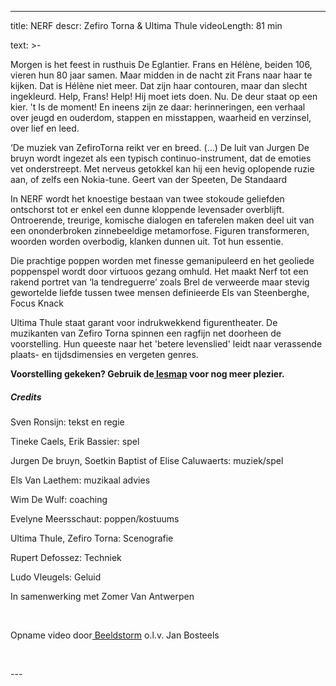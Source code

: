 
---
title: NERF
descr: Zefiro Torna & Ultima Thule
videoLength: 81 min

text: >-
  <p>Morgen is het feest in rusthuis De Eglantier. Frans en Hélène, beiden 106, vieren hun 80 jaar samen. Maar midden in de nacht zit Frans naar haar te kijken. Dat is Hélène niet meer. Dat zijn haar contouren, maar dan slecht ingekleurd. Help, Frans! Help! Hij moet iets doen. Nu. De deur staat op een kier. 't Is de moment! En ineens zijn ze daar: herinneringen, een verhaal over jeugd en ouderdom, stappen en misstappen, waarheid en verzinsel, over lief en leed.</p><p>‘De muziek van ZefiroTorna reikt ver en breed. (…) De luit van Jurgen De bruyn wordt ingezet als een typisch continuo-instrument, dat de emoties vet onderstreept. Met nerveus getokkel kan hij een hevig oplopende ruzie aan, of zelfs een Nokia-tune. Geert van der Speeten, De Standaard</p><p>In NERF wordt het knoestige bestaan van twee stokoude geliefden ontschorst tot er enkel een dunne kloppende levensader overblijft. Ontroerende, treurige, komische dialogen en taferelen maken deel uit van een ononderbroken zinnebeeldige metamorfose. Figuren transformeren, woorden worden overbodig, klanken dunnen uit. Tot hun essentie.</p><p>Die prachtige poppen worden met finesse gemanipuleerd en het geoliede poppenspel wordt door virtuoos gezang omhuld. Het maakt Nerf tot een rakend portret van ‘la tendreguerre’ zoals Brel de verweerde maar stevig gewortelde liefde tussen twee mensen definieerde Els van Steenberghe, Focus Knack</p><p>Ultima Thule staat garant voor indrukwekkend figurentheater. De muzikanten van Zefiro Torna spinnen een ragfijn net doorheen de voorstelling. Hun queeste naar het 'betere levenslied' leidt naar verassende plaats- en tijdsdimensies en vergeten genres.</p><p><strong>Voorstelling gekeken? Gebruik de</strong><a href="http://www.ultima-thule.be/wordpress/wp-content/uploads/2014/03/lesmap-NERF.pdf" target="_blank"><strong> lesmap</strong></a><strong> voor nog meer plezier.</strong></p><h5>Credits</h5><p>Sven Ronsijn: tekst en regie</p><p>Tineke Caels, Erik Bassier: spel </p><p>Jurgen De bruyn, Soetkin Baptist of Elise Caluwaerts: muziek/spel </p><p>Els Van Laethem: muzikaal advies</p><p>Wim De Wulf: coaching</p><p>Evelyne Meersschaut: poppen/kostuums</p><p>Ultima Thule, Zefiro Torna: Scenografie</p><p>Rupert Defossez: Techniek</p><p>Ludo Vleugels: Geluid</p><p>In samenwerking met Zomer Van Antwerpen</p><p>‍</p><p>Opname video door<a href="http://www.beeldstorm.be" target="_blank"> Beeldstorm</a> o.l.v. Jan Bosteels</p><p>‍</p>
---
